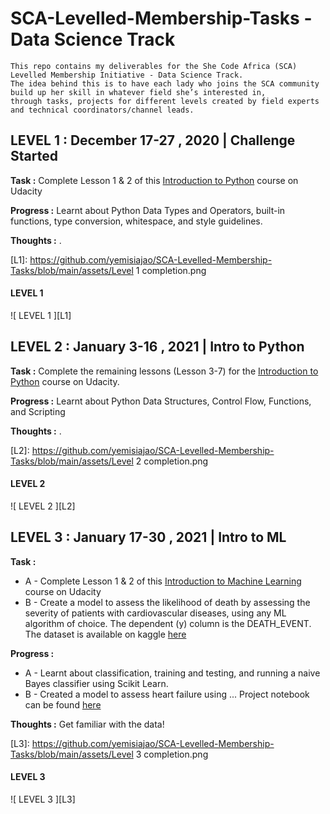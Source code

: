 # SCA-Levelled-Membership-Tasks - Data Science Track
    This repo contains my deliverables for the She Code Africa (SCA) Levelled Membership Initiative - Data Science Track.
    The idea behind this is to have each lady who joins the SCA community build up her skill in whatever field she’s interested in,
    through tasks, projects for different levels created by field experts and technical coordinators/channel leads.

## LEVEL 1 : December 17-27 , 2020 | Challenge Started

**Task :** Complete Lesson 1 & 2 of this [Introduction to Python](https://www.udacity.com/course/introduction-to-python--ud1110) course on Udacity 

**Progress :** Learnt about Python Data Types and Operators, built-in functions, type conversion, whitespace, and style guidelines.

**Thoughts :** .

[L1]: https://github.com/yemisiajao/SCA-Levelled-Membership-Tasks/blob/main/assets/Level 1 completion.png
#### LEVEL 1
![ LEVEL 1 ][L1]

## LEVEL 2 : January 3-16 , 2021 | Intro to Python

**Task :** Complete the remaining lessons (Lesson 3-7) for the [Introduction to Python](https://www.udacity.com/course/introduction-to-python--ud1110) course on Udacity.

**Progress :** Learnt about Python Data Structures, Control Flow, Functions, and Scripting

**Thoughts :** .

[L2]: https://github.com/yemisiajao/SCA-Levelled-Membership-Tasks/blob/main/assets/Level 2 completion.png
#### LEVEL 2
![ LEVEL 2 ][L2]

## LEVEL 3 : January 17-30 , 2021 | Intro to ML

**Task :** 
* A - Complete Lesson 1 & 2 of this [Introduction to Machine Learning](https://www.udacity.com/course/intro-to-machine-learning--ud120) course on Udacity
* B - Create a model to assess the likelihood of death by assessing the severity of patients with cardiovascular diseases, using any ML algorithm of choice. The  dependent (y) column is the DEATH_EVENT.
The dataset is available on kaggle [here](https://www.kaggle.com/andrewmvd/heart-failure-clinical-data)

**Progress :**
* A - Learnt about classification, training and testing, and running a naive Bayes classifier using Scikit Learn.
* B - Created a model to assess heart failure using ... Project notebook can be found [here](#)
               
**Thoughts :** Get familiar with the data!

[L3]: https://github.com/yemisiajao/SCA-Levelled-Membership-Tasks/blob/main/assets/Level 3 completion.png
#### LEVEL 3
![ LEVEL 3 ][L3]
